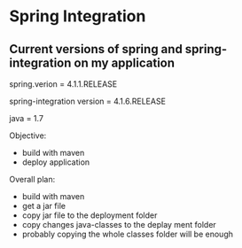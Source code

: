# Spring Integration

## Current versions of spring and spring-integration on my application

spring.verion = 4.1.1.RELEASE

spring-integration version = 4.1.6.RELEASE

java = 1.7

Objective:

- build with maven
- deploy application

Overall plan:

- build with maven
- get a jar file
- copy jar file to the deployment folder
- copy changes java-classes to the deplay ment folder
- probably copying the whole classes folder will be enough

